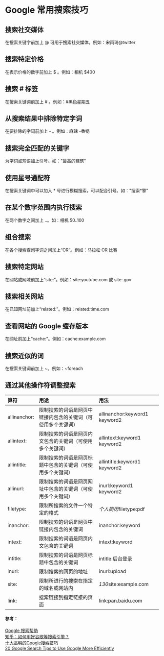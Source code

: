 # Google 常用搜索技巧

## 搜索社交媒体
在搜索关键字前加上 @ 可用于搜索社交媒体。例如：宋雨琦@twitter

## 搜索特定价格
在表示价格的数字前加上 $ 。例如：相机 $400

## 搜索 # 标签
在搜索关键词前加上 # 。例如：#黑色星期五

## 从搜索结果中排除特定字词
在要排除的字词前加上 - 。例如：麻辣 -香锅

## 搜索完全匹配的关键字
为字词或短语加上引号。如："最高的建筑"

## 使用星号通配符
在搜索关键词中可以加入 * 号进行模糊搜索，可以配合引号。如："搜索*擎"

## 在某个数字范围内执行搜索
在两个数字之间加上 ..。如：相机 $50..$100

## 组合搜索
在各个搜索查询字词之间加上“OR”。例如：马拉松 OR 比赛

## 搜索特定网站
在网站或网域前加上“site:”。例如：site:youtube.com 或 site:.gov

## 搜索相关网站
在已知网址前加上“related:”。例如：related:time.com

## 查看网站的 Google 缓存版本
在网址前加上“cache:”。例如：cache:example.com

## 搜索近似的词
在搜索关键词前加上 ~。例如：~foreach

## 通过其他操作符调整搜索
| 算符          | 用途                                                   | 用法                                    |
| :------------ | :---------------------------------------------------- | :-------------------------------------- |
| allinanchor:  | 限制搜索的词语是网页中链接内包含的关键词（可使用多个关键词）| allinanchor:keyword1 keyword2          |
| allintext:    | 限制搜索的词语是网页内文包含的关键词（可使用多个关键词）    | allintext:keyword1 keyword2            |
| allintitle:   | 限制搜索的词语是网页标题中包含的关键词（可使用多个关键词）  | allintitle:keyword1 keyword2           |
| allinurl:	    | 限制搜索的词语是网页网址中包含的关键词（可使用多个关键词）  | inurl:keyword1 keyword2                |
| filetype:     | 限制所搜索的文件一个特定的格式                           | *个人简历*filetype:pdf                  |
| inanchor:     | 限制搜索的词语是网页中链接内包含的关键词                  | inanchor:keyword                       |
| intext:       | 限制搜索的词语是网页内文包含的关键词                      | intext:keyword                         |
| intitle:      | 限制搜索的词语是网页标题中包含的关键词                    | intitle:后台登录                        |
| inurl:        | 限制搜索的网页的地址                                    | inurl:upload                           |
| site:         | 限制所进行的搜索在指定的域名或网站内                      | *130*site:example.com                  |
| link:         | 搜索链接到指定链接的页面                                 | link:pan.baidu.com                     |

#### 参考：
[Google 搜索帮助](https://support.google.com/websearch/answer/2466433)  
[知乎：如何用好谷歌等搜索引擎？](https://www.zhihu.com/question/20161362)  
[十大高明的Google搜索技巧](https://www.williamlong.info/archives/728.html)  
[20 Google Search Tips to Use Google More Efficiently](https://www.lifehack.org/articles/technology/20-tips-use-google-search-efficiently.html)  